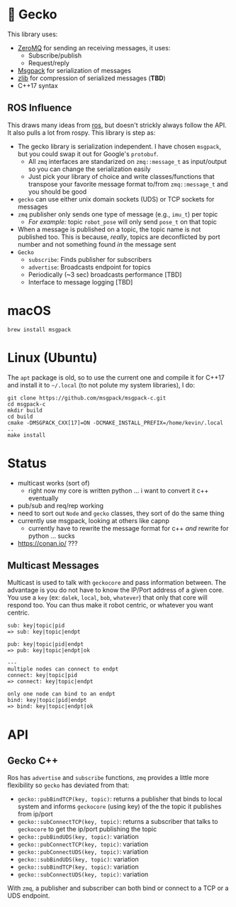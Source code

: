 # :lizard: Gecko

This library uses:

- [ZeroMQ](https://zeromq.org) for sending an receiving messages, it uses:
    - Subscribe/publish
    - Request/reply
- [Msgpack](https://msgpack.org/index.html) for serialization of messages
- [zlib](https://www.zlib.net/) for compression of serialized messages (**TBD**)
- C++17 syntax

## ROS Influence

This draws many ideas from [ros](https://ros.org), but doesn't strickly always
follow the API. It also pulls a lot from rospy. This library is step as:

- The gecko library is serialization independent. I have chosen `msgpack`, but
you could swap it out for Google's `protobuf`.
    - All `zmq` interfaces are standarized on `zmq::message_t` as input/output
    so you can change the serialization easily
    - Just pick your library of choice and write classes/functions that
    transpose your favorite message format to/from `zmq::message_t` and you
    should be good
- `gecko` can use either unix domain sockets (UDS) or TCP sockets for messages
- `zmq` publisher only sends one type of message (e.g., `imu_t`) per topic
    - *For example:* topic `robot_pose` will only send `pose_t` on that topic
- When a message is published on a topic, the topic name is not published too.
This is because, *really*, topics are deconflicted by port number and not
something found *in* the message sent
- `Gecko`
    - `subscribe`: Finds publisher for subscribers
    - `advertise`: Broadcasts endpoint for topics
    - Periodically (~3 sec) broadcasts performance [TBD]
    - Interface to message logging [TBD]

# macOS

```
brew install msgpack
```

# Linux (Ubuntu)

The `apt` package is old, so to use the current one and compile
it for C++17 and install it to `~/.local` (to not polute my system
libraries), I do:

```
git clone https://github.com/msgpack/msgpack-c.git
cd msgpack-c
mkdir build
cd build
cmake -DMSGPACK_CXX[17]=ON -DCMAKE_INSTALL_PREFIX=/home/kevin/.local ..
make install
```

# Status

- multicast works (sort of)
    - right now my core is written python ... i want to convert it c++ eventually
- pub/sub and req/rep working
- need to sort out `Node` and `gecko` classes, they sort of do the same thing
- currently use msgpack, looking at others like capnp
    - currently have to rewrite the message format for c++ *and* rewrite for
    python ... sucks
- https://conan.io/ ???

## Multicast Messages

Multicast is used to talk with `geckocore` and pass information between. The
advantage is you do not have to know the IP/Port address of a given core. You
use a `key` (ex: `dalek`, `local`, `bob`, `whatever`) that only that core will
respond too. You can thus make it robot centric, or whatever you want centric.

```
sub: key|topic|pid
=> sub: key|topic|endpt

pub: key|topic|pid|endpt
=> pub: key|topic|endpt|ok

---
multiple nodes can connect to endpt
connect: key|topic|pid
=> connect: key|topic|endpt

only one node can bind to an endpt
bind: key|topic|pid|endpt
=> bind: key|topic|endpt|ok
```

# API

## Gecko C++

Ros has `advertise` and `subscribe` functions, `zmq` provides a little more flexibility
so `gecko` has deviated from that:

- `gecko::pubBindTCP(key, topic)`: returns a publisher that binds to local system
and informs `geckocore` (using key) of the the topic it publishes from ip/port
- `gecko::subConnectTCP(key, topic)`: returns a subscriber that talks to `geckocore`
to get the ip/port publishing the topic
- `gecko::pubBindUDS(key, topic)`: variation
- `gecko::pubConnectTCP(key, topic)`: variation
- `gecko::pubConnectUDS(key, topic)`: variation
- `gecko::subBindUDS(key, topic)`: variation
- `gecko::subBindTCP(key, topic)`: variation
- `gecko::subConnectUDS(key, topic)`: variation

With `zmq`, a publisher and subscriber can both bind or connect to a TCP or
a UDS endpoint. 
